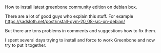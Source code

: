 How to install latest greenbone community edition on debian box.

There are a lot of good guys who explain this stuff. 
For example https://sadsloth.net/post/install-gvm-20_08-src-on-debian/

But there are tons problems in comments and suggestions how to fix them.

I spent several days trying to install and force to work Greenbone and now try to put it together.
